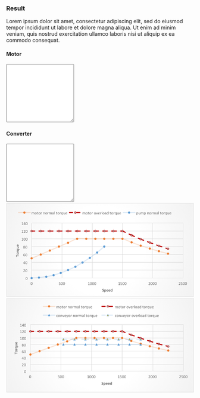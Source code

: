 <h3>Result</h3>

<p>
Lorem ipsum dolor sit amet, consectetur adipiscing elit, sed do eiusmod tempor incididunt ut labore et dolore magna aliqua. Ut enim ad minim veniam, quis nostrud exercitation ullamco laboris nisi ut aliquip ex ea commodo consequat.
</p>


<div class="row">
  <div class="col-xs-6 col-md-6">
    <h4>Motor</h4>
    <textarea id="motor" rows="10" class="form-control">
    </textarea>
  </div>
  <div class="col-xs-6 col-md-6">
    <h4>Converter</h4>
    <textarea id="converter" rows="10" class="form-control">
    </textarea>
  </div>
</div>
<div class="row">
  <div class="col-xs-6 col-md-6">
    <div class="thumbnail">
      <img src="/images/result1.png"/>
    </div>
  </div>
  <div class="col-xs-6 col-md-6">
    <div class="thumbnail">
      <img src="/images/result2.png"/>
    </div>
  </div>
</div>
<!-- end result -->
